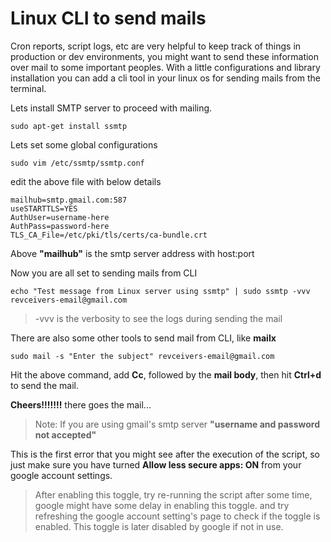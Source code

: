 # Linux CLI to send mails

Cron reports, script logs, etc are very helpful to keep track of things in production or dev environments, you might want to send these information over mail to some important peoples. With a little configurations and library installation you can add a cli tool in your linux os for sending mails from the terminal.

Lets install SMTP server to proceed with mailing.

	sudo apt-get install ssmtp

Lets set some global configurations

	sudo vim /etc/ssmtp/ssmtp.conf

edit the above file with below details
```
mailhub=smtp.gmail.com:587
useSTARTTLS=YES
AuthUser=username-here
AuthPass=password-here
TLS_CA_File=/etc/pki/tls/certs/ca-bundle.crt
```

Above **"mailhub"** is the smtp server address with host:port

Now you are all set to sending mails from CLI

	echo "Test message from Linux server using ssmtp" | sudo ssmtp -vvv revceivers-email@gmail.com

>-vvv is the verbosity to see the logs during sending the mail

There are also some other tools to send mail from CLI, like **mailx**

	sudo mail -s "Enter the subject" revceivers-email@gmail.com

Hit the above command, add **Cc**, followed by the **mail body**, then hit **Ctrl+d** to send the mail.


**Cheers!!!!!!!** there goes the mail...

> Note: If you are using gmail's smtp server
>**"username and password not accepted"**

This is the first error that you might see after the execution of the script, so just make sure you have turned **Allow less secure apps: ON** from your google account settings.
> After enabling this toggle, try re-running the script after some time, google might have some delay in enabling this toggle. and try refreshing the google account setting's page to check if the toggle is enabled.
> This toggle is later disabled by google if not in use.